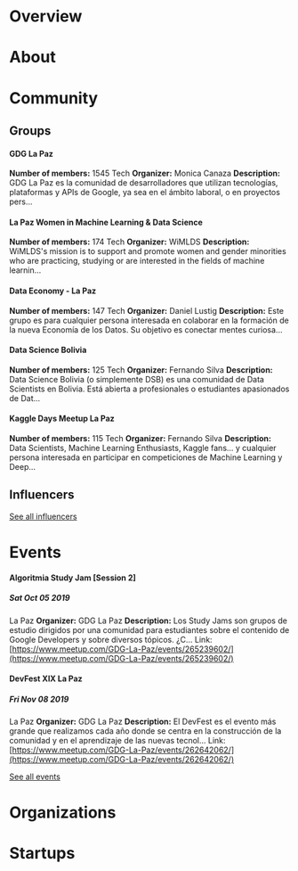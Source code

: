 <!-- TITLE: La Paz AI -->
<!-- SUBTITLE: ECOSYSTEM -->




<div class=CityPageSpecific>

# Overview
<div class=overview>

</div>

# About
<div class=status>

</div>

</div>

# Community

## Groups
<div class=groups>

#### GDG La Paz
**Number of members:** 1545
Tech
**Organizer:** Monica Canaza
**Description:** GDG La Paz es la comunidad de desarrolladores que utilizan tecnologías, plataformas y APIs de Google, ya sea en el ámbito laboral, o en proyectos pers...

#### La Paz Women in Machine Learning & Data Science
**Number of members:** 174
Tech
**Organizer:** WiMLDS
**Description:** WiMLDS's mission is to support and promote women and gender minorities who are practicing, studying or are interested in the fields of machine learnin...

#### Data Economy - La Paz
**Number of members:** 147
Tech
**Organizer:** Daniel Lustig
**Description:** Este grupo es para cualquier persona interesada en colaborar en la formación de la nueva Economía de los Datos. Su objetivo es conectar mentes curiosa...

#### Data Science Bolivia
**Number of members:** 125
Tech
**Organizer:** Fernando Silva
**Description:** Data Science Bolivia (o simplemente DSB) es una comunidad de Data Scientists en Bolivia. Está abierta a profesionales o estudiantes apasionados de Dat...

#### Kaggle Days Meetup La Paz
**Number of members:** 115
Tech
**Organizer:** Fernando Silva
**Description:** Data Scientists, Machine Learning Enthusiasts, Kaggle fans... y cualquier persona interesada en participar en competiciones de Machine Learning y Deep...


</div>

## Influencers
<div class=influencers>


</div>

[See all influencers](./community)
# Events
<div class=events>



#### Algoritmia Study Jam [Session 2]
##### Sat Oct 05 2019
La Paz
**Organizer:** GDG La Paz
**Description:** Los Study Jams son grupos de estudio dirigidos por una comunidad para estudiantes sobre el contenido de Google Developers y sobre diversos tópicos. ¿C...
Link: [https://www.meetup.com/GDG-La-Paz/events/265239602/](https://www.meetup.com/GDG-La-Paz/events/265239602/)

#### DevFest XIX La Paz
##### Fri Nov 08 2019
La Paz
**Organizer:** GDG La Paz
**Description:** El DevFest es el evento más grande que realizamos cada año donde se centra en la construcción de la comunidad y en el aprendizaje de las nuevas tecnol...
Link: [https://www.meetup.com/GDG-La-Paz/events/262642062/](https://www.meetup.com/GDG-La-Paz/events/262642062/)


</div>

[See all events](./events)
# Organizations
<div class=organizations>


</div>

# Startups
<div class=startups>



</div>




